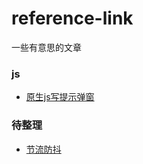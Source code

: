 # reference-link

一些有意思的文章


### js

- [原生js写提示弹窗](http://www.yaya12.com/archives/1092)


### 待整理

- [节流防抖](https://juejin.im/post/5b8de829f265da43623c4261)